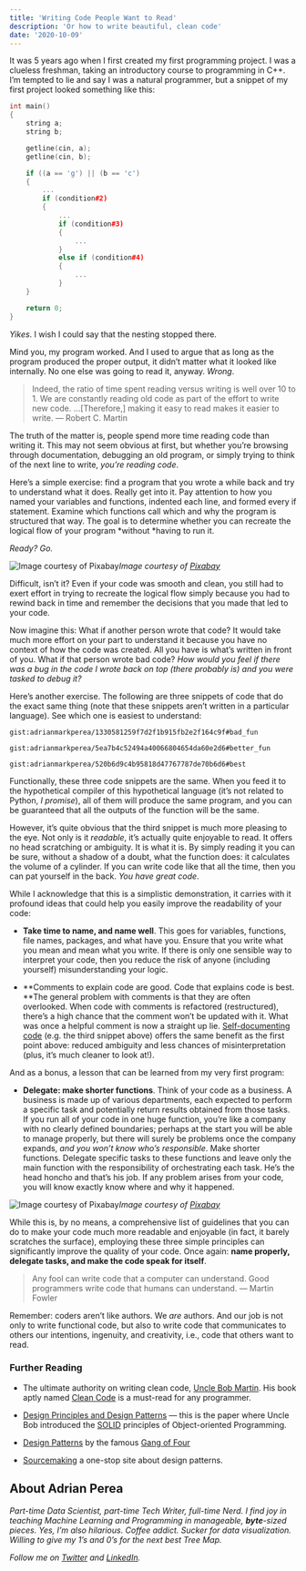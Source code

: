 ```yaml
---
title: 'Writing Code People Want to Read'
description: 'Or how to write beautiful, clean code'
date: '2020-10-09'
---
```


It was 5 years ago when I first created my first programming project. I was a clueless freshman, taking an introductory course to programming in C++. I’m tempted to lie and say I was a natural programmer, but a snippet of my first project looked something like this:

```cpp
int main()
{
    string a;
    string b;

    getline(cin, a);
    getline(cin, b);

    if ((a == 'g') || (b == 'c')
    {
        ...
        if (condition#2)
        {
            ...
            if (condition#3)
            {
                ...
            }
            else if (condition#4)
            {
                ...
            }
    } 

    return 0;
}
```

*Yikes*. I wish I could say that the nesting stopped there.

Mind you, my program worked. And I used to argue that as long as the program produced the proper output, it didn’t matter what it looked like internally. No one else was going to read it, anyway. *Wrong*.
> Indeed, the ratio of time spent reading versus writing is well over 10 to 1. We are constantly reading old code as part of the effort to write new code. …[Therefore,] making it easy to read makes it easier to write. — Robert C. Martin

The truth of the matter is, people spend more time reading code than writing it. This may not seem obvious at first, but whether you’re browsing through documentation, debugging an old program, or simply trying to think of the next line to write, *you’re reading code*.

Here’s a simple exercise: find a program that you wrote a while back and try to understand what it does. Really get into it. Pay attention to how you named your variables and functions, indented each line, and formed every if statement. Examine which functions call which and why the program is structured that way. The goal is to determine whether you can recreate the logical flow of your program *without *having to run it.

*Ready? Go.*

![Image courtesy of [Pixabay](https://pixabay.com/photos/doors-choices-choose-decision-1767562/)](https://cdn-images-1.medium.com/max/2000/0*S315agQcId-6piEI.jpg)*Image courtesy of [Pixabay](https://pixabay.com/photos/doors-choices-choose-decision-1767562/)*

Difficult, isn’t it? Even if your code was smooth and clean, you still had to exert effort in trying to recreate the logical flow simply because you had to rewind back in time and remember the decisions that you made that led to your code.

Now imagine this: What if another person wrote that code? It would take much more effort on your part to understand it because you have no context of how the code was created. All you have is what’s written in front of you. What if that person wrote bad code? *How would you feel if there was a bug in the code I wrote back on top (there probably is) and you were tasked to debug it?*

Here’s another exercise. The following are three snippets of code that do the exact same thing (note that these snippets aren’t written in a particular language). See which one is easiest to understand:

`gist:adrianmarkperea/1330581259f7d2f1b915fb2e2f164c9f#bad_fun`

`gist:adrianmarkperea/5ea7b4c52494a40066804654da60e2d6#better_fun`

`gist:adrianmarkperea/520b6d9c4b95818d47767787de70b6d6#best`

Functionally, these three code snippets are the same. When you feed it to the hypothetical compiler of this hypothetical language (it’s not related to Python, *I promise*), all of them will produce the same program, and you can be guaranteed that all the outputs of the function will be the same.

However, it’s quite obvious that the third snippet is much more pleasing to the eye. Not only is it *readable*, it’s actually quite enjoyable to read. It offers no head scratching or ambiguity. It is what it is. By simply reading it you can be sure, without a shadow of a doubt, what the function does: it calculates the volume of a cylinder. If you can write code like that all the time, then you can pat yourself in the back. *You have great code*.

While I acknowledge that this is a simplistic demonstration, it carries with it profound ideas that could help you easily improve the readability of your code:

* **Take time to name, and name well**. This goes for variables, functions, file names, packages, and what have you. Ensure that you write what you mean and mean what you write. If there is only one sensible way to interpret your code, then you reduce the risk of anyone (including yourself) misunderstanding your logic.

* **Comments to explain code are good. Code that explains code is best. **The general problem with comments is that they are often overlooked. When code with comments is refactored (restructured), there’s a high chance that the comment won’t be updated with it. What was once a helpful comment is now a straight up lie. [Self-documenting code](https://en.wikipedia.org/wiki/Self-documenting_code) (e.g. the third snippet above) offers the same benefit as the first point above: reduced ambiguity and less chances of misinterpretation (plus, it’s much cleaner to look at!).

And as a bonus, a lesson that can be learned from my very first program:

* **Delegate: make shorter functions**. Think of your code as a business. A business is made up of various departments, each expected to perform a specific task and potentially return results obtained from those tasks. If you run all of your code in one huge function, you’re like a company with no clearly defined boundaries; perhaps at the start you will be able to manage properly, but there will surely be problems once the company expands, *and you won’t know who’s responsible*. Make shorter functions. Delegate specific tasks to these functions and leave only the main function with the responsibility of orchestrating each task. He’s the head honcho and that’s his job. If any problem arises from your code, you will know exactly know where and why it happened.

![Image courtesy of [Pixabay](https://pixabay.com/photos/pets-dog-corgi-cute-4415649/)](https://cdn-images-1.medium.com/max/2000/0*UAZjZaW2trdC6eX4.jpg)*Image courtesy of [Pixabay](https://pixabay.com/photos/pets-dog-corgi-cute-4415649/)*

While this is, by no means, a comprehensive list of guidelines that you can do to make your code much more readable and enjoyable (in fact, it barely scratches the surface), employing these three simple principles can significantly improve the quality of your code. Once again: **name properly, delegate tasks, and make the code speak for itself**.
> Any fool can write code that a computer can understand. Good programmers write code that humans can understand. — Martin Fowler

Remember: coders aren’t like authors. We *are* authors. And our job is not only to write functional code, but also to write code that communicates to others our intentions, ingenuity, and creativity, i.e., code that others want to read.

### **Further Reading**

* The ultimate authority on writing clean code, [Uncle Bob Martin](https://en.wikipedia.org/wiki/Robert_C._Martin). His book aptly named [Clean Code](https://amzn.to/320MrFh) is a must-read for any programmer.

* [Design Principles and Design Patterns](https://web.archive.org/web/20150906155800/http://www.objectmentor.com/resources/articles/Principles_and_Patterns.pdf) — this is the paper where Uncle Bob introduced the [SOLID](https://www.baeldung.com/solid-principles) principles of Object-oriented Programming.

* [Design Patterns](https://amzn.to/30ZrGZh) by the famous [Gang of Four](https://en.wikipedia.org/wiki/Design_Patterns)

* [Sourcemaking](https://sourcemaking.com/design_patterns) a one-stop site about design patterns.

## About Adrian Perea

*Part-time Data Scientist, part-time Tech Writer, full-time Nerd. I find joy in teaching Machine Learning and Programming in manageable, **byte**-sized pieces. Yes, I’m also hilarious. Coffee addict. Sucker for data visualization. Willing to give my 1’s and 0’s for the next best Tree Map.*

*Follow me on [Twitter](https://twitter.com/adrianmarkperea) and [LinkedIn](https://www.linkedin.com/in/adrian-perea/).*
